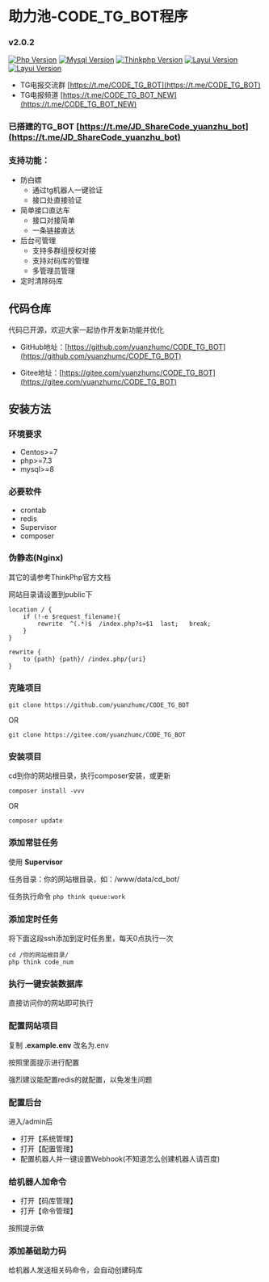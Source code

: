 # 助力池-CODE_TG_BOT程序
### v2.0.2
[![Php Version](https://img.shields.io/badge/php-%3E=7.3.0-brightgreen.svg?maxAge=2592000&color=yellow)](https://github.com/php/php-src)
[![Mysql Version](https://img.shields.io/badge/mysql-%3E=5.7-brightgreen.svg?maxAge=2592000&color=orange)](https://www.mysql.com/)
[![Thinkphp Version](https://img.shields.io/badge/thinkphp-%3E=6.0.2-brightgreen.svg?maxAge=2592000)](https://github.com/top-think/framework)
[![Layui Version](https://img.shields.io/badge/layui-=2.5.5-brightgreen.svg?maxAge=2592000&color=critical)](https://github.com/sentsin/layui)
[![Layui Version](https://img.shields.io/badge/easyadmin-=2.1.6-brightgreen.svg?maxAge=2592000&color=critical)](https://github.com/zhongshaofa/easyadmin)

* TG电报交流群 [https://t.me/CODE_TG_BOT](https://t.me/CODE_TG_BOT)
* TG电报频道 [https://t.me/CODE_TG_BOT_NEW](https://t.me/CODE_TG_BOT_NEW)


### 已搭建的TG_BOT [https://t.me/JD_ShareCode_yuanzhu_bot](https://t.me/JD_ShareCode_yuanzhu_bot)

### 支持功能：
* 防白嫖
    * 通过tg机器人一键验证
    * 接口处直接验证
* 简单接口直达车
    * 接口对接简单
    * 一条链接直达
* 后台可管理
    * 支持多群组授权对接
    * 支持对码库的管理
    * 多管理员管理
* 定时清除码库

## 代码仓库

代码已开源，欢迎大家一起协作开发新功能并优化

* GitHub地址：[https://github.com/yuanzhumc/CODE_TG_BOT](https://github.com/yuanzhumc/CODE_TG_BOT)

* Gitee地址：[https://gitee.com/yuanzhumc/CODE_TG_BOT](https://gitee.com/yuanzhumc/CODE_TG_BOT)

## 安装方法
### 环境要求
* Centos>=7
* php>=7.3
* mysql>=8
### 必要软件
* crontab
* redis
* Supervisor
* composer
### 伪静态(Nginx)
其它的请参考ThinkPhp官方文档

网站目录请设置到public下
```nginx
location / {
	if (!-e $request_filename){
		rewrite  ^(.*)$  /index.php?s=$1  last;   break;
	}
}
```
```caddy1
rewrite {
    to {path} {path}/ /index.php/{uri}
}
```
### 克隆项目
```gitexclude
git clone https://github.com/yuanzhumc/CODE_TG_BOT
```
OR
```gitexclude
git clone https://gitee.com/yuanzhumc/CODE_TG_BOT
```
### 安装项目
cd到你的网站根目录，执行composer安装，或更新
```composer log
composer install -vvv
```
OR
```composer log
composer update
```
### 添加常驻任务
使用 **Supervisor** 

任务目录：你的网站根目录，如：/www/data/cd_bot/

任务执行命令
`php think queue:work`
### 添加定时任务
将下面这段ssh添加到定时任务里，每天0点执行一次
```shell
cd /你的网站根目录/
php think code_num
```
### 执行一键安装数据库
直接访问你的网站即可执行
### 配置网站项目
复制 **.example.env** 改名为.env

按照里面提示进行配置

强烈建议能配置redis的就配置，以免发生问题
### 配置后台
进入/admin后

* 打开【系统管理】
* 打开【配置管理】
* 配置机器人并一键设置Webhook(不知道怎么创建机器人请百度)

### 给机器人加命令

* 打开【码库管理】
* 打开【命令管理】

按照提示做

### 添加基础助力码

给机器人发送相关码命令，会自动创建码库